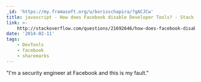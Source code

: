 ```yaml
---
_id: 'https://my.framasoft.org/u/borisschapira/?gACJCw'
title: javascript - How does Facebook disable Developer Tools? - Stack Overflow
link: >-
    http://stackoverflow.com/questions/21692646/how-does-facebook-disable-developer-tools/21693931
date: '2014-02-11'
tags:
    - DevTools
    - facebook
    - sharemarks
---
```


<div class="markdown"><p>&quot;I'm a security engineer at Facebook and this is my fault.&quot;
</p></div>
